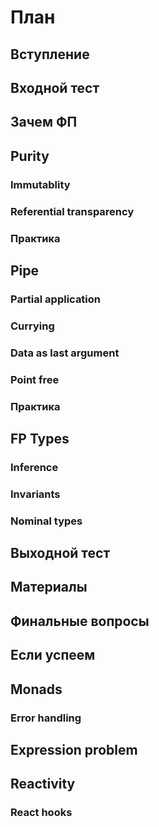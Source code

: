 # План

## Вступление

## Входной тест

## Зачем ФП

## Purity

### Immutablity

### Referential transparency

### Практика

## Pipe

### Partial application

### Currying

### Data as last argument

### Point free

### Практика

## FP Types

### Inference

### Invariants

### Nominal types


## Выходной тест

## Материалы

## Финальные вопросы


## Если успеем

## Monads

### Error handling

## Expression problem

## Reactivity

### React hooks
